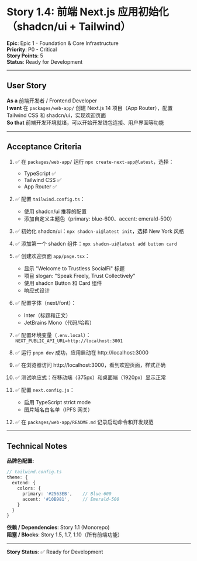 # Story 1.4: 前端 Next.js 应用初始化（shadcn/ui + Tailwind）

**Epic**: Epic 1 - Foundation & Core Infrastructure  
**Priority**: P0 - Critical  
**Story Points**: 5  
**Status**: Ready for Development

---

## User Story

**As a** 前端开发者 / Frontend Developer  
**I want** 在 `packages/web-app/` 创建 Next.js 14 项目（App Router），配置 Tailwind CSS 和 shadcn/ui，实现欢迎页面  
**So that** 前端开发环境就绪，可以开始开发钱包连接、用户界面等功能

---

## Acceptance Criteria

1. ✅ 在 `packages/web-app/` 运行 `npx create-next-app@latest`，选择：

   - TypeScript ✅
   - Tailwind CSS ✅
   - App Router ✅

2. ✅ 配置 `tailwind.config.ts`：

   - 使用 shadcn/ui 推荐的配置
   - 添加自定义主题色（primary: blue-600、accent: emerald-500）

3. ✅ 初始化 shadcn/ui：`npx shadcn-ui@latest init`，选择 New York 风格

4. ✅ 添加第一个 shadcn 组件：`npx shadcn-ui@latest add button card`

5. ✅ 创建欢迎页面 `app/page.tsx`：

   - 显示 "Welcome to Trustless SocialFi" 标题
   - 项目 slogan: "Speak Freely, Trust Collectively"
   - 使用 shadcn Button 和 Card 组件
   - 响应式设计

6. ✅ 配置字体（next/font）：

   - Inter（标题和正文）
   - JetBrains Mono（代码/哈希）

7. ✅ 配置环境变量（`.env.local`）：`NEXT_PUBLIC_API_URL=http://localhost:3001`

8. ✅ 运行 `pnpm dev` 成功，应用启动在 http://localhost:3000

9. ✅ 在浏览器访问 http://localhost:3000，看到欢迎页面，样式正确

10. ✅ 测试响应式：在移动端（375px）和桌面端（1920px）显示正常

11. ✅ 配置 `next.config.js`：

    - 启用 TypeScript strict mode
    - 图片域名白名单（IPFS 网关）

12. ✅ 在 `packages/web-app/README.md` 记录启动命令和开发规范

---

## Technical Notes

**品牌色配置:**

```typescript
// tailwind.config.ts
theme: {
  extend: {
    colors: {
      primary: '#2563EB',    // Blue-600
      accent: '#10B981',     // Emerald-500
    }
  }
}
```

**依赖 / Dependencies**: Story 1.1 (Monorepo)  
**阻塞 / Blocks**: Story 1.5, 1.7, 1.10（所有前端功能）

---

**Story Status**: ✅ Ready for Development

